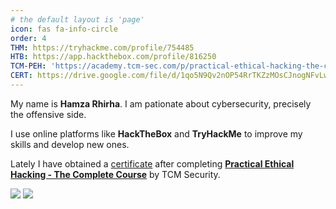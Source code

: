 ```yaml
---
# the default layout is 'page'
icon: fas fa-info-circle
order: 4
THM: https://tryhackme.com/profile/754485
HTB: https://app.hackthebox.com/profile/816250
TCM-PEH: 'https://academy.tcm-sec.com/p/practical-ethical-hacking-the-complete-course'
CERT: https://drive.google.com/file/d/1qo5N9Qv2nOP54RrTKZzMOsCJnogNFvLw/view
---
```


My name is **Hamza Rhirha**. I am pationate about cybersecurity, precisely the offensive side.

I use online platforms like **HackTheBox** and **TryHackMe** to improve my skills and develop new ones.


Lately I have obtained a [certificate]({{page.CERT}}) after completing [**Practical Ethical Hacking - The Complete Course**]({{page.TCM-PEH}}) by TCM Security.

[![](https://img.shields.io/badge/TryHackMe-212C42.svg?style=for-the-badge&logo=TryHackMe&logoColor=white)]({{page.THM}})	[![](https://img.shields.io/badge/Hack%20The%20Box-9FEF00.svg?style=for-the-badge&logo=Hack-The-Box&logoColor=black)]({{page.HTB}})
